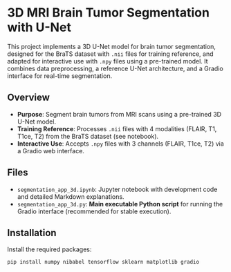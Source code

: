 # 3D MRI Brain Tumor Segmentation with U-Net

This project implements a 3D U-Net model for brain tumor segmentation, designed for the BraTS dataset with `.nii` files for training reference, and adapted for interactive use with `.npy` files using a pre-trained model. It combines data preprocessing, a reference U-Net architecture, and a Gradio interface for real-time segmentation.

## Overview

- **Purpose**: Segment brain tumors from MRI scans using a pre-trained 3D U-Net model.
- **Training Reference**: Processes `.nii` files with 4 modalities (FLAIR, T1, T1ce, T2) from the BraTS dataset (see notebook).
- **Interactive Use**: Accepts `.npy` files with 3 channels (FLAIR, T1ce, T2) via a Gradio web interface.

## Files

- `segmentation_app_3d.ipynb`: Jupyter notebook with development code and detailed Markdown explanations.
- `segmentation_app_3d.py`: **Main executable Python script** for running the Gradio interface (recommended for stable execution).

## Installation

Install the required packages:
```bash
pip install numpy nibabel tensorflow sklearn matplotlib gradio
